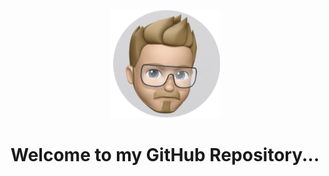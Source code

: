 <p align="center">
  <img src="https://github.com/va-nilla-gorilla/CPlusPlus/blob/main/thumbnail_IMG_0037.jpg?raw=true" width="175" title="hover text">
</p>
<h1 align="center"> Welcome to my GitHub Repository...</h1>
